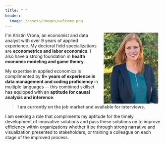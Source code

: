 ```yaml
---
title: " "
header: 
  image: /assets/images/welcome.png
---
```



<img src="https://github.com/kristin-vrona/Vrona-Profile/blob/master/assets/images/Envrion headshot.jpeg?raw=true" width="35%" hspace="10" align="right">



I'm Kristin Vrona, an economist and data analyst with over 9 years of applied experience. My doctoral field specializations are **econometrics and labor economics**. I also have a strong foundation in **health economic modeling and game theory**. 



My expertise in applied economics is complimented by **9+ years of experience in data management and coding proficiency** in multiple languages -- this combined skillset has equipped with an **aptitude for causal analysis and inference**. 



> **I am currently on the job market and available for interviews.**



I am seeking a role that compliments my aptitude for the timely development of innovative solutions and pass these solutions on to improve efficiency within organizations whether it be through strong narrative and visualization presented to stakeholders, or training a colleague on each stage of the improved process.




